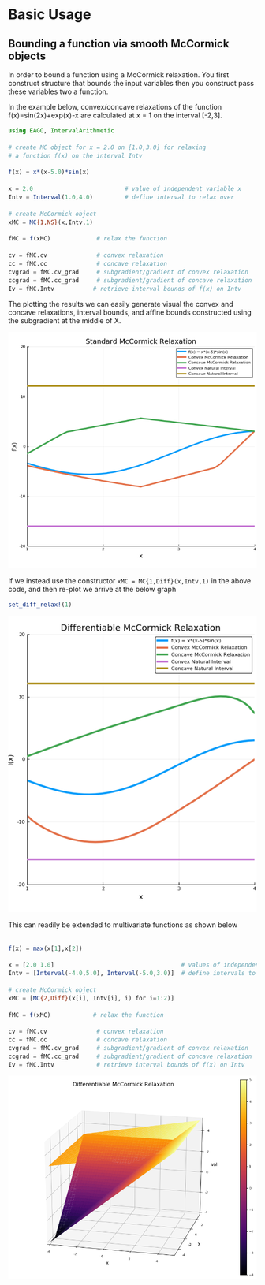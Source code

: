# Basic Usage

## **Bounding a function via smooth McCormick objects**
In order to bound a function using a McCormick relaxation. You first construct
structure that bounds the input variables then you construct pass these variables
two a function.

In the example below, convex/concave relaxations of the function f(x)=sin(2x)+exp(x)-x
are calculated at x = 1 on the interval [-2,3].

```julia
using EAGO, IntervalArithmetic

# create MC object for x = 2.0 on [1.0,3.0] for relaxing
# a function f(x) on the interval Intv

f(x) = x*(x-5.0)*sin(x)

x = 2.0                          # value of independent variable x
Intv = Interval(1.0,4.0)         # define interval to relax over

# create McCormick object
xMC = MC{1,NS}(x,Intv,1)

fMC = f(xMC)             # relax the function

cv = fMC.cv              # convex relaxation
cc = fMC.cc              # concave relaxation
cvgrad = fMC.cv_grad     # subgradient/gradient of convex relaxation
ccgrad = fMC.cc_grad     # subgradient/gradient of concave relaxation
Iv = fMC.Intv           # retrieve interval bounds of f(x) on Intv
```

The plotting the results we can easily generate visual the convex and concave
relaxations, interval bounds, and affine bounds constructed using the subgradient
at the middle of X.

![Figure_1](Figure_1.png)


If we instead use the constructor `xMC = MC{1,Diff}(x,Intv,1)` in the above code, and then re-plot we arrive at the below graph
```julia
set_diff_relax!(1)
```

![Figure_2](Figure_2.png)

This can readily be extended to multivariate functions as shown below

```julia

f(x) = max(x[1],x[2])

x = [2.0 1.0]                                    # values of independent variable x
Intv = [Interval(-4.0,5.0), Interval(-5.0,3.0)]  # define intervals to relax over

# create McCormick object
xMC = [MC{2,Diff}(x[i], Intv[i], i) for i=1:2)]

fMC = f(xMC)            # relax the function

cv = fMC.cv              # convex relaxation
cc = fMC.cc              # concave relaxation
cvgrad = fMC.cv_grad     # subgradient/gradient of convex relaxation
ccgrad = fMC.cc_grad     # subgradient/gradient of concave relaxation
Iv = fMC.Intv            # retrieve interval bounds of f(x) on Intv
```

![Figure_3](Figure_3.png)
